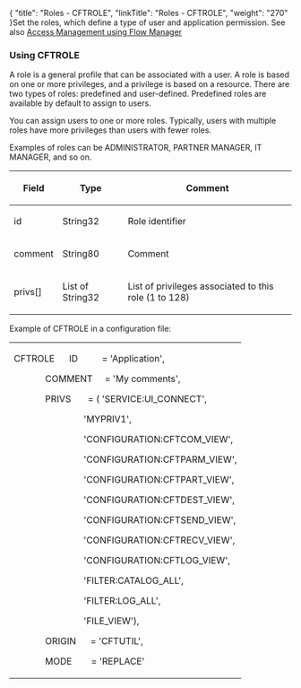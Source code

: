 {
    "title": "Roles - CFTROLE",
    "linkTitle": "Roles - CFTROLE",
    "weight": "270"
}Set the roles, which define a type of user and application permission. See also [Access Management using Flow Manager](../../../../internal_a_m_start_here/fm_access_management)

### Using CFTROLE

A role is a general profile that can be associated with a user. A role is based on one or more privileges, and a privilege is based on a resource. There are two types of roles: predefined and user-defined. Predefined roles are available by default to assign to users.

You can assign users to one or more roles. Typically, users with multiple roles have more privileges than users with fewer roles.

Examples of roles can be ADMINISTRATOR, PARTNER MANAGER, IT MANAGER, and so on.

<table cellspacing="0">
   <col/>
   <col/>
   <col/>
   <thead>
      <tr>
         <th>
            <p>Field</p>
</th>
         <th>
            <p>Type</p>
</th>
         <th>
            <p>Comment</p>
</th>
      </tr>
   </thead>
   <tbody>
      <tr>
         <td>
            <p>id</p>
         </td>
         <td>
            <p>String32</p>
         </td>
         <td>
            <p>Role identifier</p>
         </td>
      </tr>
      <tr>
         <td>
            <p>comment</p>
         </td>
         <td>
            <p>String80</p>
         </td>
         <td>
            <p>Comment</p>
         </td>
      </tr>
      <tr>
         <td>
            <p>privs[]</p>
         </td>
         <td>
            <p>List of String32</p>
         </td>
         <td>
            <p>List of privileges associated to this role (1 to 128)</p>
         </td>
      </tr>
   </tbody>
</table>

Example of CFTROLE in a configuration file:

<table cellspacing="0">
   <col/>
   <tbody>
      <tr>
         <td>
            <p>CFTROLE      ID          = 'Application',</p>
            <p>             COMMENT     = 'My comments',</p>
            <p>             PRIVS       = ( 'SERVICE:UI_CONNECT',</p>
            <p>                             'MYPRIV1',</p>
            <p>                             'CONFIGURATION:CFTCOM_VIEW',</p>
            <p>                             'CONFIGURATION:CFTPARM_VIEW',</p>
            <p>                             'CONFIGURATION:CFTPART_VIEW',</p>
            <p>                             'CONFIGURATION:CFTDEST_VIEW',</p>
            <p>                             'CONFIGURATION:CFTSEND_VIEW',</p>
            <p>                             'CONFIGURATION:CFTRECV_VIEW',</p>
            <p>                             'CONFIGURATION:CFTLOG_VIEW',</p>
            <p>                             'FILTER:CATALOG_ALL',</p>
            <p>                             'FILTER:LOG_ALL',</p>
            <p>                             'FILE_VIEW'),</p>
            <p>             ORIGIN      = 'CFTUTIL',</p>
            <p>             MODE        = 'REPLACE'</p>
         </td>
      </tr>
   </tbody>
</table>
